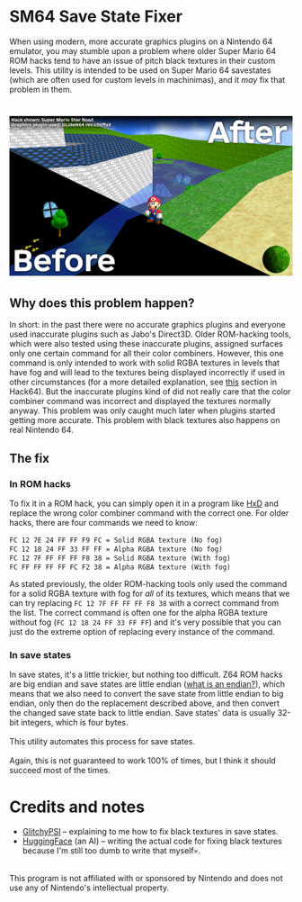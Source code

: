 # SM64 Save State Fixer
When using modern, more accurate graphics plugins on a Nintendo 64 emulator, you may stumble upon a problem where older Super Mario 64 ROM hacks tend to have an issue of pitch black textures in their custom levels. This utility is intended to be used on Super Mario 64 savestates (which are often used for custom levels in machinimas), and it *may* fix that problem in them.
# <img src="https://github.com/vazhka-dolya/sm64_save_state_fixer/blob/main/GitHubResources/showcase_1_1.png"/>
## Why does this problem happen?
In short: in the past there were no accurate graphics plugins and everyone used inaccurate plugins such as Jabo's Direct3D. Older ROM-hacking tools, which were also tested using these inaccurate plugins, assigned surfaces only one certain command for all their color combiners. However, this one command is only intended to work with solid RGBA textures in levels that have fog and will lead to the textures being displayed incorrectly if used in other circumstances (for a more detailed explanation, see [this](https://hack64.net/wiki/doku.php?id=super_mario_64:console_compatibility#improper_use_of_fast3d_s_setcombine_0xfc_command) section in Hack64). But the inaccurate plugins kind of did not really care that the color combiner command was incorrect and displayed the textures normally anyway. This problem was only caught much later when plugins started getting more accurate. This problem with black textures also happens on real Nintendo 64.
## The fix
### In ROM hacks
To fix it in a ROM hack, you can simply open it in a program like [HxD](https://mh-nexus.de/en/hxd/) and replace the wrong color combiner command with the correct one. For older hacks, there are four commands we need to know:
```
FC 12 7E 24 FF FF F9 FC = Solid RGBA texture (No fog)
FC 12 18 24 FF 33 FF FF = Alpha RGBA texture (No fog)
FC 12 7F FF FF FF F8 38 = Solid RGBA texture (With fog)
FC FF FF FF FF FC F2 38 = Alpha RGBA texture (With fog)
```
As stated previously, the older ROM-hacking tools only used the command for a solid RGBA texture with fog for *all* of its textures, which means that we can try replacing `FC 12 7F FF FF FF F8 38` with a correct command from the list. The correct command is often one for the alpha RGBA texture without fog (`FC 12 18 24 FF 33 FF FF`) and it's very possible that you can just do the extreme option of replacing every instance of the command.
### In save states
In save states, it's a little trickier, but nothing too difficult. Z64 ROM hacks are big endian and save states are little endian ([what is an endian?](https://en.wikipedia.org/wiki/Endianness)), which means that we also need to convert the save state from little endian to big endian, only then do the replacement described above, and then convert the changed save state back to little endian. Save states' data is usually 32-bit integers, which is four bytes.\
\
This utility automates this process for save states.\
\
Again, this is not guaranteed to work 100% of times, but I think it should succeed most of the times.
# Credits and notes
- [GlitchyPSI](https://github.com/GlitchyPSIX) – explaining to me how to fix black textures in save states.
- [HuggingFace](https://huggingface.co/chat/) (an AI) – writing the actual code for fixing black textures because I'm still too dumb to write that myself💀.
<a/>
<br>
This program is not affiliated with or sponsored by Nintendo and does not use any of Nintendo's intellectual property.
